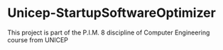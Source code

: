 # Unicep-StartupSoftwareOptimizer
This project is part of the P.I.M. 8 discipline of Computer Engineering course from UNICEP

